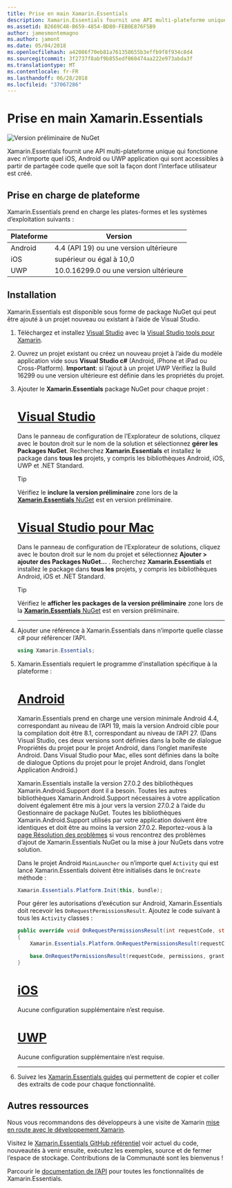 ```yaml
---
title: Prise en main Xamarin.Essentials
description: Xamarin.Essentials fournit une API multi-plateforme unique qui fonctionne avec n’importe quel iOS, Android ou UWP application qui sont accessibles à partir de partagée code quelle que soit la façon dont l’interface utilisateur est créé.
ms.assetid: B2669C48-B659-4854-BD80-FEB0E876F5B9
author: jamesmontemagno
ms.author: jamont
ms.date: 05/04/2018
ms.openlocfilehash: a42086f70eb81a761358655b3effb9f8f934c8d4
ms.sourcegitcommit: 3f2737f8abf9b855edf060474aa222e973abda3f
ms.translationtype: MT
ms.contentlocale: fr-FR
ms.lasthandoff: 06/28/2018
ms.locfileid: "37067286"
---
```

# <a name="get-started-with-xamarinessentials"></a>Prise en main Xamarin.Essentials

![Version préliminaire de NuGet](~/media/shared/pre-release.png)

Xamarin.Essentials fournit une API multi-plateforme unique qui fonctionne avec n’importe quel iOS, Android ou UWP application qui sont accessibles à partir de partagée code quelle que soit la façon dont l’interface utilisateur est créé.

## <a name="platform-support"></a>Prise en charge de plateforme

Xamarin.Essentials prend en charge les plates-formes et les systèmes d’exploitation suivants :

| Plateforme | Version |
| --- | --- |
| Android | 4.4 (API 19) ou une version ultérieure |
| iOS |supérieur ou égal à 10,0 |
| UWP | 10.0.16299.0 ou une version ultérieure |

## <a name="installation"></a>Installation

Xamarin.Essentials est disponible sous forme de package NuGet qui peut être ajouté à un projet nouveau ou existant à l’aide de Visual Studio.

1. Téléchargez et installez [Visual Studio](http://visualstudio.com) avec la [Visual Studio tools pour Xamarin](~/cross-platform/get-started/installation/index.md).

2. Ouvrez un projet existant ou créez un nouveau projet à l’aide du modèle application vide sous **Visual Studio c#** (Android, iPhone et iPad ou Cross-Platform). **Important**: si l’ajout à un projet UWP Vérifiez la Build 16299 ou une version ultérieure est définie dans les propriétés du projet.

3. Ajouter le **Xamarin.Essentials** package NuGet pour chaque projet :

    # <a name="visual-studiotabwindows"></a>[Visual Studio](#tab/windows)

    Dans le panneau de configuration de l’Explorateur de solutions, cliquez avec le bouton droit sur le nom de la solution et sélectionnez **gérer les Packages NuGet**. Recherchez **Xamarin.Essentials** et installez le package dans **tous les** projets, y compris les bibliothèques Android, iOS, UWP et .NET Standard.

    > [!TIP]
    > Vérifiez le **inclure la version préliminaire** zone lors de la [ **Xamarin.Essentials** NuGet](https://www.nuget.org/packages/Xamarin.Essentials) est en version préliminaire.

    # <a name="visual-studio-for-mactabmacos"></a>[Visual Studio pour Mac](#tab/macos)

    Dans le panneau de configuration de l’Explorateur de solutions, cliquez avec le bouton droit sur le nom du projet et sélectionnez **Ajouter > ajouter des Packages NuGet...** . Recherchez **Xamarin.Essentials** et installez le package dans **tous les** projets, y compris les bibliothèques Android, iOS et .NET Standard.

    > [!TIP]
    > Vérifiez le **afficher les packages de la version préliminaire** zone lors de la [ **Xamarin.Essentials** NuGet](https://www.nuget.org/packages/Xamarin.Essentials) est en version préliminaire.

    -----

4. Ajouter une référence à Xamarin.Essentials dans n’importe quelle classe c# pour référencer l’API.

    ```csharp
    using Xamarin.Essentials;
    ```

5. Xamarin.Essentials requiert le programme d’installation spécifique à la plateforme :

    # <a name="androidtabandroid"></a>[Android](#tab/android)

    Xamarin.Essentials prend en charge une version minimale Android 4.4, correspondant au niveau de l’API 19, mais la version Android cible pour la compilation doit être 8.1, correspondant au niveau de l’API 27. (Dans Visual Studio, ces deux versions sont définies dans la boîte de dialogue Propriétés du projet pour le projet Android, dans l’onglet manifeste Android. Dans Visual Studio pour Mac, elles sont définies dans la boîte de dialogue Options du projet pour le projet Android, dans l’onglet Application Android.) 
    
    Xamarin.Essentials installe la version 27.0.2 des bibliothèques Xamarin.Android.Support dont il a besoin. Toutes les autres bibliothèques Xamarin.Android.Support nécessaires à votre application doivent également être mis à jour vers la version 27.0.2 à l’aide du Gestionnaire de package NuGet. Toutes les bibliothèques Xamarin.Android.Support utilisés par votre application doivent être identiques et doit être au moins la version 27.0.2. Reportez-vous à la [page Résolution des problèmes](troubleshooting.md) si vous rencontrez des problèmes d’ajout de Xamarin.Essentials NuGet ou la mise à jour NuGets dans votre solution.

    Dans le projet Android `MainLauncher` ou n’importe quel `Activity` qui est lancé Xamarin.Essentials doivent être initialisés dans le `OnCreate` méthode :

    ```csharp
    Xamarin.Essentials.Platform.Init(this, bundle);
    ```

    Pour gérer les autorisations d’exécution sur Android, Xamarin.Essentials doit recevoir les `OnRequestPermissionsResult`. Ajoutez le code suivant à tous les `Activity` classes :

    ```csharp
    public override void OnRequestPermissionsResult(int requestCode, string[] permissions, [GeneratedEnum] Android.Content.PM.Permission[] grantResults)
    {
        Xamarin.Essentials.Platform.OnRequestPermissionsResult(requestCode, permissions, grantResults);

        base.OnRequestPermissionsResult(requestCode, permissions, grantResults);
    }
    ```

    # <a name="iostabios"></a>[iOS](#tab/ios)

    Aucune configuration supplémentaire n’est requise.

    # <a name="uwptabuwp"></a>[UWP](#tab/uwp)

    Aucune configuration supplémentaire n’est requise.

    -----

6. Suivez les [Xamarin.Essentials guides](index.md) qui permettent de copier et coller des extraits de code pour chaque fonctionnalité.

## <a name="other-resources"></a>Autres ressources

Nous vous recommandons des développeurs à une visite de Xamarin [mise en route avec le développement Xamarin](~/cross-platform/getting-started/index.md).

Visitez le [Xamarin.Essentials GitHub référentiel](http://github.com/xamarin/Essentials) voir actuel du code, nouveautés à venir ensuite, exécutez les exemples, source et de fermer l’espace de stockage. Contributions de la Communauté sont les bienvenus !

Parcourir le [documentation de l’API](xref:Xamarin.Essentials) pour toutes les fonctionnalités de Xamarin.Essentials.
